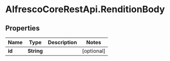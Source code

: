 # AlfrescoCoreRestApi.RenditionBody

## Properties
Name | Type | Description | Notes
------------ | ------------- | ------------- | -------------
**id** | **String** |  | [optional] 


